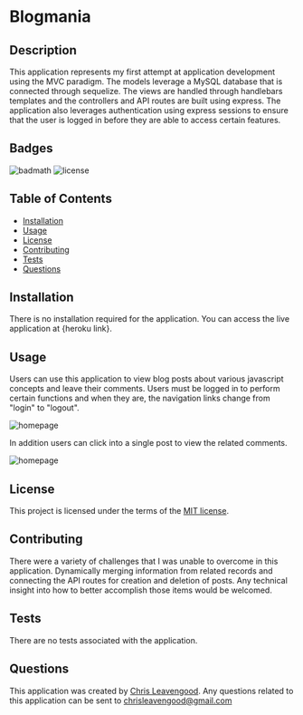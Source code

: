 # Blogmania

## Description

This application represents my first attempt at application development using the MVC paradigm. The models leverage a MySQL database that is connected through sequelize. The views are handled through handlebars templates and the controllers and API routes are built using express. The application also leverages authentication using express sessions to ensure that the user is logged in before they are able to access certain features.

## Badges

![badmath](https://img.shields.io/github/languages/top/lernantino/badmath) ![license](https://img.shields.io/github/license/Cleave13/blogmania)

## Table of Contents

- [Installation](#installation)
- [Usage](#usage)
- [License](#license)
- [Contributing](#contributing)
- [Tests](#tests)
- [Questions](#questions)

## Installation

There is no installation required for the application. You can access the live application at {heroku link}.

## Usage

Users can use this application to view blog posts about various javascript concepts and leave their comments. Users must be logged in to perform certain functions and when they are, the navigation links change from "login" to "logout".

![homepage](../blogmania/public/images/blogmania.png)

In addition users can click into a single post to view the related comments.

![homepage](../blogmania/public/images/post.png)

## License

This project is licensed under the terms of the [MIT license](https://choosealicense.com/licenses/mit/).

## Contributing

There were a variety of challenges that I was unable to overcome in this application. Dynamically merging information from related records and connecting the API routes for creation and deletion of posts. Any technical insight into how to better accomplish those items would be welcomed.

## Tests

There are no tests associated with the application.

## Questions

This application was created by [Chris Leavengood](https://github.com/Cleave13). Any questions related to this application can be sent to chrisleavengood@gmail.com